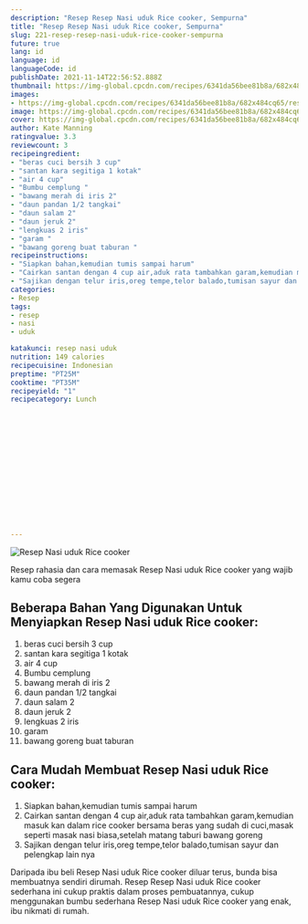 ```yaml
---
description: "Resep Resep Nasi uduk Rice cooker, Sempurna"
title: "Resep Resep Nasi uduk Rice cooker, Sempurna"
slug: 221-resep-resep-nasi-uduk-rice-cooker-sempurna
future: true
lang: id
language: id
languageCode: id
publishDate: 2021-11-14T22:56:52.888Z 
thumbnail: https://img-global.cpcdn.com/recipes/6341da56bee81b8a/682x484cq65/resep-nasi-uduk-rice-cooker-foto-resep-utama.webp
images:
- https://img-global.cpcdn.com/recipes/6341da56bee81b8a/682x484cq65/resep-nasi-uduk-rice-cooker-foto-resep-utama.webp
image: https://img-global.cpcdn.com/recipes/6341da56bee81b8a/682x484cq65/resep-nasi-uduk-rice-cooker-foto-resep-utama.webp
cover: https://img-global.cpcdn.com/recipes/6341da56bee81b8a/682x484cq65/resep-nasi-uduk-rice-cooker-foto-resep-utama.webp
author: Kate Manning
ratingvalue: 3.3
reviewcount: 3
recipeingredient:
- "beras cuci bersih 3 cup"
- "santan kara segitiga 1 kotak"
- "air 4 cup"
- "Bumbu cemplung "
- "bawang merah di iris 2"
- "daun pandan 1/2 tangkai"
- "daun salam 2"
- "daun jeruk 2"
- "lengkuas 2 iris"
- "garam "
- "bawang goreng buat taburan "
recipeinstructions:
- "Siapkan bahan,kemudian tumis sampai harum"
- "Cairkan santan dengan 4 cup air,aduk rata tambahkan garam,kemudian masuk kan dalam rice cooker bersama beras yang sudah di cuci,masak seperti masak nasi biasa,setelah matang taburi bawang goreng"
- "Sajikan dengan telur iris,oreg tempe,telor balado,tumisan sayur dan pelengkap lain nya"
categories:
- Resep
tags:
- resep
- nasi
- uduk

katakunci: resep nasi uduk 
nutrition: 149 calories
recipecuisine: Indonesian
preptime: "PT25M"
cooktime: "PT35M"
recipeyield: "1"
recipecategory: Lunch


     
    
    
    
    
    
    
    
    
    
    
      
    
---
```



![Resep Nasi uduk Rice cooker](https://img-global.cpcdn.com/recipes/6341da56bee81b8a/682x484cq65/resep-nasi-uduk-rice-cooker-foto-resep-utama.webp)

Resep rahasia dan cara memasak  Resep Nasi uduk Rice cooker yang wajib kamu coba segera

<!--inarticleads1-->

## Beberapa Bahan Yang Digunakan Untuk Menyiapkan Resep Nasi uduk Rice cooker:

1. beras cuci bersih 3 cup
1. santan kara segitiga 1 kotak
1. air 4 cup
1. Bumbu cemplung 
1. bawang merah di iris 2
1. daun pandan 1/2 tangkai
1. daun salam 2
1. daun jeruk 2
1. lengkuas 2 iris
1. garam 
1. bawang goreng buat taburan 



<!--inarticleads2-->

## Cara Mudah Membuat Resep Nasi uduk Rice cooker:

1. Siapkan bahan,kemudian tumis sampai harum
1. Cairkan santan dengan 4 cup air,aduk rata tambahkan garam,kemudian masuk kan dalam rice cooker bersama beras yang sudah di cuci,masak seperti masak nasi biasa,setelah matang taburi bawang goreng
1. Sajikan dengan telur iris,oreg tempe,telor balado,tumisan sayur dan pelengkap lain nya




Daripada ibu beli  Resep Nasi uduk Rice cooker  diluar terus, bunda  bisa membuatnya sendiri dirumah. Resep  Resep Nasi uduk Rice cooker  sederhana ini cukup praktis dalam proses pembuatannya, cukup menggunakan bumbu sederhana  Resep Nasi uduk Rice cooker  yang enak, ibu nikmati di rumah.
